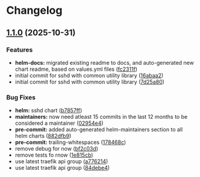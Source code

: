 # Changelog

## [1.1.0](https://github.com/at88mph/deployments/compare/sshd-1.0.1...sshd-1.1.0) (2025-10-31)


### Features

* **helm-docs:** migrated existing readme to docs, and auto-generated new chart readme, based on values.yml files ([fc2311f](https://github.com/at88mph/deployments/commit/fc2311f11767056b3cc612f45af6e1e87e470ea3))
* initial commit for sshd with common utility library ([16abaa2](https://github.com/at88mph/deployments/commit/16abaa2ce713269414e492eed12b9504a70d4713))
* initial commit for sshd with common utility library ([7d25a80](https://github.com/at88mph/deployments/commit/7d25a80c32e122ce0dfcdccaae2c11d36ae12436))


### Bug Fixes

* **helm:** sshd chart ([b7857ff](https://github.com/at88mph/deployments/commit/b7857ff3fadd3dd856b539de0e4fa1cd3bab56c4))
* **maintainers:** now need atleast 15 commits in the last 12 months to be considered a maintainer ([02954e4](https://github.com/at88mph/deployments/commit/02954e4e190774cf4756e9b3f90594eac2a80499))
* **pre-commit:** added auto-generated helm-maintainers section to all helm charts ([882dfb9](https://github.com/at88mph/deployments/commit/882dfb9f2cf2f0d1b3615d7768b92a2f39c122b8))
* **pre-commit:** trailing-whitespaces ([178468c](https://github.com/at88mph/deployments/commit/178468c8082ca69a395ebc5e185a2186afbb3335))
* remove debug for now ([bf2c03d](https://github.com/at88mph/deployments/commit/bf2c03debbc7f6feedd94637e576a2a65d1088f6))
* remove tests fo rnow ([1e815cb](https://github.com/at88mph/deployments/commit/1e815cbd5afd8e26a71e9ed99ee7f2d7737a66d3))
* use latest traefik api group ([a776214](https://github.com/at88mph/deployments/commit/a776214ae68a91a3dab99d67608972558a21b247))
* use latest traefik api group ([84debe4](https://github.com/at88mph/deployments/commit/84debe45777162ae258acb51ab05c60c8d8617e5))
